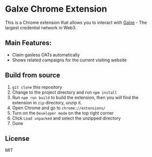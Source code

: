 # Galxe Chrome Extension

This is a Chrome extension that allows you to interact with [Galxe](https://galxe.com) - The largest credential network in Web3.

## Main Features:

- Claim gasless OATs automatically
- Shows related campaigns for the current visiting website

## Build from source

1. `git clone` this repository
2. Change to the project directory and run `npm install`
3. Run `npm run build` to build the extension, then you will find the extension in `zip` directory, unzip it.
4. Open Chrome and go to `chrome://extensions/`
5. Turn on the `Developer mode` on the top right corner
6. Click `Load unpacked` and select the unzipped directory
7. Done

## License

MIT
